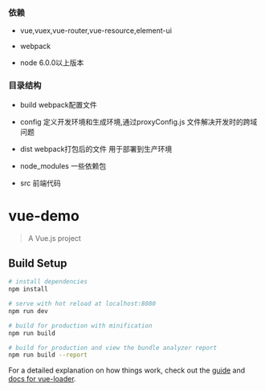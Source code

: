 ### 依赖

- vue,vuex,vue-router,vue-resource,element-ui

-  webpack

-  node 6.0.0以上版本

###  目录结构
-  build   webpack配置文件

-  config  定义开发环境和生成环境,通过proxyConfig.js  文件解决开发时的跨域问题

-  dist   webpack打包后的文件 用于部署到生产环境

-  node_modules  一些依赖包

-  src  前端代码



# vue-demo

> A Vue.js project

## Build Setup

``` bash
# install dependencies
npm install

# serve with hot reload at localhost:8080
npm run dev

# build for production with minification
npm run build

# build for production and view the bundle analyzer report
npm run build --report
```

For a detailed explanation on how things work, check out the [guide](http://vuejs-templates.github.io/webpack/) and [docs for vue-loader](http://vuejs.github.io/vue-loader).
